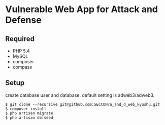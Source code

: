 # Vulnerable Web App for Attack and Defense

## Required

- PHP 5.4
- MySQL
- composer
- compass

## Setup

create database user and database. default setting is adweb3/adweb3.

``` shell
$ git clone --recursive git@github.com:SECCON/a_and_d_web_kyushu.git
$ composer install
$ php artisan migrate
$ php artisan db:seed
```